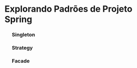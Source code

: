 <h1> Explorando Padrões de Projeto Spring </h1>

<ul><h3>Singleton</h3></ul>
<ul><h3>Strategy</h3></ul>
<ul><h3>Facade</h3></ul>